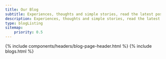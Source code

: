 ```yaml
---
title: Our Blog
subtitle: Experiences, thoughts and simple stories, read the latest posts...
description: Experiences, thoughts and simple stories, read the latest posts...
type: blogListing
sitemap:
    priority: 0.5
---
```


{% include components/headers/blog-page-header.html %}
{% include blogs.html %}






